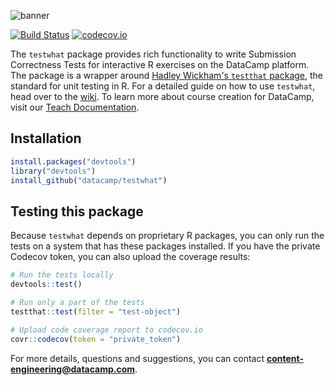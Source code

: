 ![banner](https://s3.amazonaws.com/assets.datacamp.com/img/github/content-engineering-repos/testwhat_banner_v2.png)

[![Build Status](https://api.travis-ci.org/datacamp/testwhat.svg?branch=master)](https://travis-ci.org/datacamp/testwhat)
[![codecov.io](https://codecov.io/github/datacamp/testwhat/coverage.svg?branch=master)](https://codecov.io/github/datacamp/testwhat?branch=master)

The `testwhat` package provides rich functionality to write Submission Correctness Tests for interactive R exercises on the DataCamp platform. The package is a wrapper around [Hadley Wickham's `testthat` package](https://github.com/hadley/testthat), the standard for unit testing in R. For a detailed guide on how to use `testwhat`, head over to the [wiki](https://github.com/datacamp/testwhat/wiki). To learn more about course creation for DataCamp, visit our [Teach Documentation](http://docs.datacamp.com/teach).

## Installation

```R
install.packages("devtools")
library("devtools")
install_github("datacamp/testwhat")
```

## Testing this package

Because `testwhat` depends on proprietary R packages, you can only run the tests on a system that has these packages installed. If you have the private Codecov token, you can also upload the coverage results:

```R
# Run the tests locally
devtools::test()

# Run only a part of the tests
testthat::test(filter = "test-object")

# Upload code coverage report to codecov.io
covr::codecov(token = "private_token")
```

For more details, questions and suggestions, you can contact <b>content-engineering@datacamp.com</b>.


